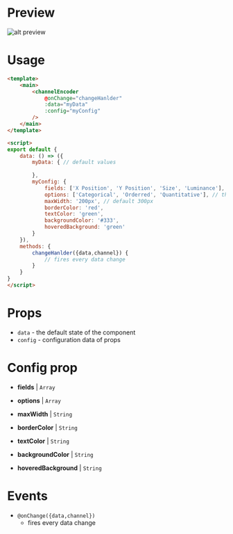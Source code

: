 # Preview
![alt preview](preview.gif)

# Usage
```html
<template>
    <main>
        <channelEncoder 
            @onChange="changeHanlder"
            :data="myData"
            :config="myConfig"
        />
    </main>
</template>

<script>
export default {
    data: () => ({
        myData: { // default values
            
        },
        myConfig: {
            fields: ['X Position', 'Y Position', 'Size', 'Luminance'], // the object keys, array of strings
            options: ['Categorical', 'Orderred', 'Quantitative'], // the possible value of those keys, array of strings or number
            maxWidth: '200px', // default 300px
            borderColor: 'red',
            textColor: 'green',
            backgroundColor: '#333',
            hoveredBackground: 'green'
        }
    }),
    methods: {
        changeHanlder({data,channel}) {
            // fires every data change
        }
    }
}
</script>
```

# Props
- `data` - the default state of the component
- `config` - configuration data of props

# Config prop
- **fields** | `Array`


- **options** | `Array`

- **maxWidth** | `String`

- **borderColor** | `String`

- **textColor** | `String`

- **backgroundColor** | `String`

- **hoveredBackground** | `String`
# Events
- `@onChange({data,channel})`
    - fires every data change